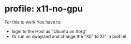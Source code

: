 # profile: x11-no-gpu
For this to work You have to:
- login to the Host as "Ubuntu on Xorg"
- Or run on xwayland and change the "X0" to X1" in profile!